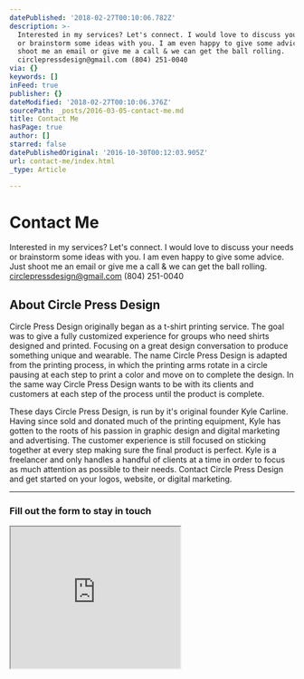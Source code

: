 ```yaml
---
datePublished: '2018-02-27T00:10:06.782Z'
description: >-
  Interested in my services? Let's connect. I would love to discuss your needs
  or brainstorm some ideas with you. I am even happy to give some advice. Just
  shoot me an email or give me a call & we can get the ball rolling.
  circlepressdesign@gmail.com (804) 251-0040
via: {}
keywords: []
inFeed: true
publisher: {}
dateModified: '2018-02-27T00:10:06.376Z'
sourcePath: _posts/2016-03-05-contact-me.md
title: Contact Me
hasPage: true
author: []
starred: false
datePublishedOriginal: '2016-10-30T00:12:03.905Z'
url: contact-me/index.html
_type: Article

---
```

# Contact Me

Interested in my services? Let's connect. I would love to discuss your needs or brainstorm some ideas with you. I am even happy to give some advice. Just shoot me an email or give me a call & we can get the ball rolling. circlepressdesign@gmail.com (804) 251-0040

## About Circle Press Design

Circle Press Design originally began as a t-shirt printing service. The goal was to give a fully customized experience for groups who need shirts designed and printed. Focusing on a great design conversation to produce something unique and wearable. The name Circle Press Design is adapted from the printing process, in which the printing arms rotate in a circle pausing at each step to print a color and move on to complete the design. In the same way Circle Press Design wants to be with its clients and customers at each step of the process until the product is complete.

These days Circle Press Design, is run by it's original founder Kyle Carline. Having since sold and donated much of the printing equipment, Kyle has gotten to the roots of his passion in graphic design and digital marketing and advertising. The customer experience is still focused on sticking together at every step making sure the final product is perfect. Kyle is a freelancer and only handles a handful of clients at a time in order to focus as much attention as possible to their needs. Contact Circle Press Design and get started on your logos, website, or digital marketing.

---

### Fill out the form to stay in touch

<iframe src="https://the-grid.github.io/ed-userhtml/?g=eJy1VWtv0zAU_d5fYTKkphJJeA7o2gokVgGrAFFeGuKDY98kFo6d2c6ybtp_5zppSsc2GEhcKWrsnHPuw_e6E8uMqNxscDvkmtUlKDeKDVC-CrNaMSe0CkdnA4J2Owx2bKGbQnAIRjGTgn2_BFoDYwcnDkFO57mEcLTXfjxf__ZKN1Xx2G0N_2w4JByRjnVMDaFS6mZZp6VwZEqcqaGjZaaMtbL9h8tkNJGRcIs_2oSCdlE3o9KuhdEAF2QbbMDVRm2jzjFmn8Ek6es9sW4lYTZIa-e0OhuklH3Pja4Vj5iW2ozJDux62xuk2nAwkaFc1HZMHlUne4M1JpVI2xtUlHOh8jG5d7c6IQ_veoSvXUSlyNWYMDxWMOs9Dkwb6rMfE6UVRsiFrSRdjYlQUiiIUqm9aqaVi6w4BdTd9ZLnuGVKcmWwvw0Te8bBr2E-uP_fwhSqqt3VcWat_VVRn_ynYO93wWJPdK0waauraAnToOvUyOko1xpHKLIFgAsQ1OXWoaCkQgbEraqfC_TKoNASs5sG-92egaNaGOAzMknNzD8XdTJhrPOvvVY7eBel5h5D3njQdTKS_lFlQS-LtEIEl-0orLldAQIiOL73t85siaUnJZC6ujVJOjzGkPjC-ZFqZ4tYw6ZB4Vxlx0nSnBoeC4U1popTiWfTojl1NKq0XGVCymC2PZc3E6mMLoWFjcYzSR1Y9y9STUFdk0cZOFZcL-NLxPAKQ712_fH9Am-iYa_bbcZdt8RMl0lJmdE2scnzg2zF0qZcHB0qWC5ef2nmj4Cd7tL81fLp3Hw-fdc4uWBvaHbw4NPj4-URE7uH84OXCZwAG27ctt05Jf3fROzX9uvw6k4dfkOeR8Q4RfvHiF8I60CBCdeM4R0CZDpbX78QVwY87AVktJYu7G7ftibhJuE75AxP3xWaj8nw3dvlBxRJNccpU9CQObp7gecaer-j8_7-jl0BKjRgK0yjdenz0VglqfNwuKwZA2tvoVSPGW2ojHr_YIw228R2Ixzu-x9PbNdxiTI079jofXOCPwCaLnHr" height="250" style=""></iframe>